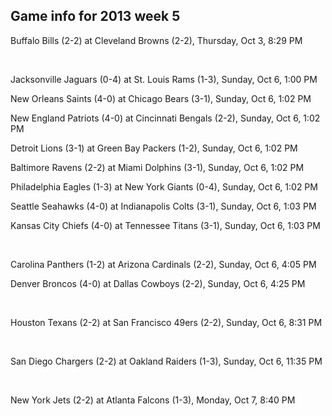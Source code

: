 ## Game info for 2013 week 5
Buffalo Bills (2-2) at Cleveland Browns (2-2), Thursday, Oct 3, 8:29 PM


<br/>

Jacksonville Jaguars (0-4) at St. Louis Rams (1-3), Sunday, Oct 6, 1:00 PM

New Orleans Saints (4-0) at Chicago Bears (3-1), Sunday, Oct 6, 1:02 PM

New England Patriots (4-0) at Cincinnati Bengals (2-2), Sunday, Oct 6, 1:02 PM

Detroit Lions (3-1) at Green Bay Packers (1-2), Sunday, Oct 6, 1:02 PM

Baltimore Ravens (2-2) at Miami Dolphins (3-1), Sunday, Oct 6, 1:02 PM

Philadelphia Eagles (1-3) at New York Giants (0-4), Sunday, Oct 6, 1:02 PM

Seattle Seahawks (4-0) at Indianapolis Colts (3-1), Sunday, Oct 6, 1:03 PM

Kansas City Chiefs (4-0) at Tennessee Titans (3-1), Sunday, Oct 6, 1:03 PM


<br/>

Carolina Panthers (1-2) at Arizona Cardinals (2-2), Sunday, Oct 6, 4:05 PM

Denver Broncos (4-0) at Dallas Cowboys (2-2), Sunday, Oct 6, 4:25 PM


<br/>

Houston Texans (2-2) at San Francisco 49ers (2-2), Sunday, Oct 6, 8:31 PM


<br/>

San Diego Chargers (2-2) at Oakland Raiders (1-3), Sunday, Oct 6, 11:35 PM


<br/>

New York Jets (2-2) at Atlanta Falcons (1-3), Monday, Oct 7, 8:40 PM

